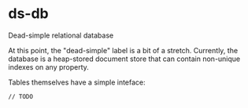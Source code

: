 # ds-db

Dead-simple relational database

At this point, the "dead-simple" label is a bit of a stretch. Currently, the database
is a heap-stored document store that can contain non-unique indexes on any property.

Tables themselves have a simple inteface:

```
// TODO
```
